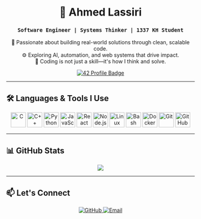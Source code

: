 <h1 align="center">📍 Ahmed Lassiri</h1>
<h3 align="center"><code>Software Engineer | Systems Thinker | 1337 KH Student</code></h3>

<p align="center">
  🚀 Passionate about building real-world solutions through clean, scalable code. <br/>
  ⚙️ Exploring AI, automation, and web systems that drive impact.<br/>
  🧠 Coding is not just a skill—it's how I think and solve.<br/>
</p>

<p align="center">
  <a href="https://profile.intra.42.fr/users/alaassir">
    <img src="https://badge.mediaplus.ma/colorfulwaves/alaassir" alt="42 Profile Badge" />
  </a>
</p>

---

## 🛠️ Languages & Tools I Use

<p align="center">
  <img src="https://cdn.jsdelivr.net/gh/devicons/devicon/icons/c/c-original.svg" alt="C" width="40" height="40"/>
  <img src="https://cdn.jsdelivr.net/gh/devicons/devicon/icons/cplusplus/cplusplus-original.svg" alt="C++" width="40" height="40"/>
  <img src="https://cdn.jsdelivr.net/gh/devicons/devicon/icons/python/python-original.svg" alt="Python" width="40" height="40"/>
  <img src="https://cdn.jsdelivr.net/gh/devicons/devicon/icons/javascript/javascript-original.svg" alt="JavaScript" width="40" height="40"/>
  <img src="https://cdn.jsdelivr.net/gh/devicons/devicon/icons/react/react-original.svg" alt="React" width="40" height="40"/>
  <img src="https://cdn.jsdelivr.net/gh/devicons/devicon/icons/nodejs/nodejs-original.svg" alt="Node.js" width="40" height="40"/>
  <img src="https://cdn.jsdelivr.net/gh/devicons/devicon/icons/linux/linux-original.svg" alt="Linux" width="40" height="40"/>
  <img src="https://cdn.jsdelivr.net/gh/devicons/devicon/icons/bash/bash-original.svg" alt="Bash" width="40" height="40"/>
  <img src="https://cdn.jsdelivr.net/gh/devicons/devicon/icons/docker/docker-original.svg" alt="Docker" width="40" height="40"/>
  <img src="https://cdn.jsdelivr.net/gh/devicons/devicon/icons/git/git-original.svg" alt="Git" width="40" height="40"/>
  <img src="https://cdn.jsdelivr.net/gh/devicons/devicon/icons/github/github-original.svg" alt="GitHub" width="40" height="40"/>
</p>

---

## 📊 GitHub Stats

<p align="center">
  <img src="https://github-readme-stats.vercel.app/api?username=igox008&show_icons=true&theme=gruvbox&hide_title=true&hide_border=true&count_private=true&include_all_commits=true" />
</p>

---

## 📫 Let's Connect

<p align="center">
  <a href="https://github.com/igox008" target="_blank">
    <img alt="GitHub" src="https://img.shields.io/badge/GitHub-igox008-black?style=for-the-badge&logo=github" />
  </a>
  <a href="mailto:youremail@example.com">
    <img alt="Email" src="https://img.shields.io/badge/Email-Contact_Me-blue?style=for-the-badge&logo=gmail" />
  </a>
</p>
